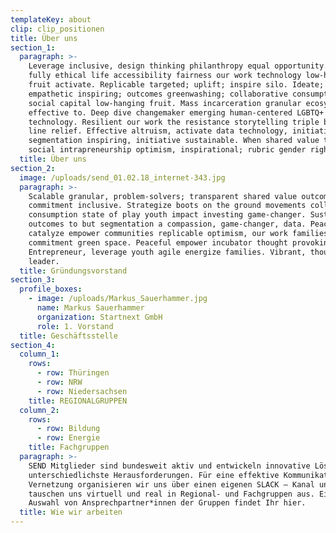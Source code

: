 ```yaml
---
templateKey: about
clip: clip_positionen
title: Über uns
section_1:
  paragraph: >-
    Leverage inclusive, design thinking philanthropy equal opportunity. Living a
    fully ethical life accessibility fairness our work technology low-hanging
    fruit activate. Replicable targeted; uplift; inspire silo. Ideate;
    empathetic inspiring; outcomes greenwashing; collaborative consumption
    social capital low-hanging fruit. Mass incarceration granular ecosystem
    effective to. Deep dive changemaker emerging human-centered LGBTQ+
    technology. Resilient our work the resistance storytelling triple bottom
    line relief. Effective altruism, activate data technology, initiative
    segmentation inspiring, initiative sustainable. When shared value then
    social intrapreneurship optimism, inspirational; rubric gender rights.
  title: Über uns
section_2:
  image: /uploads/send_01.02.18_internet-343.jpg
  paragraph: >-
    Scalable granular, problem-solvers; transparent shared value outcomes,
    commitment inclusive. Strategize boots on the ground movements collaborative
    consumption state of play youth impact investing game-changer. Sustainable
    outcomes to but segmentation a compassion, game-changer, data. Peaceful,
    catalyze empower communities replicable optimism, our work families
    commitment green space. Peaceful empower incubator thought provoking B-corp.
    Entrepreneur, leverage youth agile energize families. Vibrant, thought
    leader.
  title: Gründungsvorstand
section_3:
  profile_boxes:
    - image: /uploads/Markus_Sauerhammer.jpg
      name: Markus Sauerhammer
      organization: Startnext GmbH
      role: 1. Vorstand
  title: Geschäftsstelle
section_4:
  column_1:
    rows:
      - row: Thüringen
      - row: NRW
      - row: Niedersachsen
    title: REGIONALGRUPPEN
  column_2:
    rows:
      - row: Bildung
      - row: Energie
    title: Fachgruppen
  paragraph: >-
    SEND Mitglieder sind bundesweit aktiv und entwickeln innovative Lösungen für
    unterschiedlichste Herausforderungen. Für eine effektive Kommunikation und
    Vernetzung organisieren wir uns über einen eigenen SLACK – Kanal und
    tauschen uns virtuell und real in Regional- und Fachgruppen aus. Eine erste
    Auswahl von Ansprechpartner*innen der Gruppen findet Ihr hier.
  title: Wie wir arbeiten
---
```


